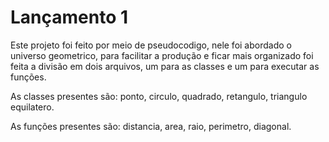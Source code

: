 # Lançamento 1

Este projeto foi feito por meio de pseudocodigo, nele foi abordado o universo geometrico,
para facilitar a produção e ficar mais organizado foi feita a divisão em dois arquivos, um para as classes e um para executar as funções.

As classes presentes são:
ponto,
circulo,
quadrado,
retangulo,
triangulo equilatero.

As funções presentes são:
distancia,
area,
raio,
perimetro,
diagonal.
